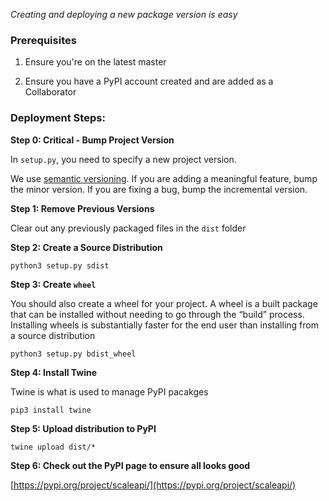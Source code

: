 _Creating and deploying a new package version is easy_

### Prerequisites

1. Ensure you're on the latest master

2. Ensure you have a PyPI account created and are added as a Collaborator

### Deployment Steps:

**Step 0: Critical - Bump Project Version**

In `setup.py`, you need to specify a new project version.

We use [semantic versioning](https://packaging.python.org/guides/distributing-packages-using-setuptools/#semantic-versioning-preferred). If you are adding a meaningful feature, bump the minor version. If you are fixing a bug, bump the incremental version.

**Step 1: Remove Previous Versions**

Clear out any previously packaged files in the `dist` folder

**Step 2: Create a Source Distribution**

```
python3 setup.py sdist
```

**Step 3: Create `wheel`**

You should also create a wheel for your project. A wheel is a built package that can be installed without needing to go through the “build” process. Installing wheels is substantially faster for the end user than installing from a source distribution

```
python3 setup.py bdist_wheel
```

**Step 4: Install Twine**

Twine is what is used to manage PyPI pacakges

```
pip3 install twine
```

**Step 5: Upload distribution to PyPI**

```
twine upload dist/*
```

**Step 6: Check out the PyPI page to ensure all looks good**

[https://pypi.org/project/scaleapi/](https://pypi.org/project/scaleapi/)

